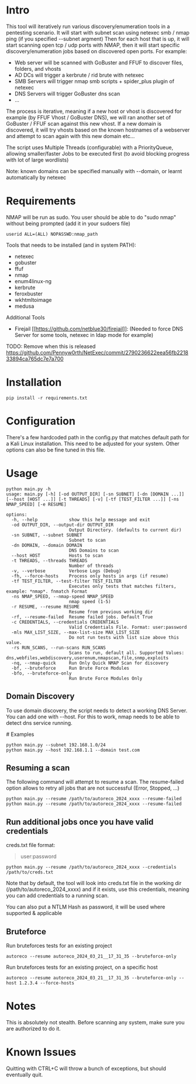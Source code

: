 # Intro
This tool will iteratively run various discovery/enumeration tools in a pentesting scenario.
It will start with subnet scan using netexec smb / nmap ping (if you specified --subnet argment)
Then for each host that is up, it will start scanning open tcp / udp ports with NMAP, then it will start specific discovery/enumeration jobs based on discovered open ports.
For example:
- Web server will be scanned with GoBuster and FFUF to discover files, folders, and vhosts
- AD DCs will trigger a kerbrute / rid brute with netexec
- SMB Servers will trigger nmap smb scripts + spider_plus plugin of netexec
- DNS Servers will trigger GoBuster dns scan
- ...

The process is iterative, meaning if a new host or vhost is discovered for example (by FFUF Vhost / GoBuster DNS), we will ran another set of GoBuster / FFUF scan against this new vhost.
If a new domain is discovered, it will try vhosts based on the known hostnames of a webserver and attempt to scan again with this new domain
etc...

The script uses Multiple Threads (configurable) with a PriorityQueue, allowing smaller/faster Jobs to be executed first (to avoid blocking progress with lot of large wordlists)

Note: known domains can be specified manually with --domain, or learnt automatically by netexec

# Requirements

NMAP will be run as sudo. You user should be able to do "sudo nmap" without being prompted (add it in your sudoers file)
```
userid ALL=(ALL) NOPASSWD:nmap_path
```

Tools that needs to be installed (and in system PATH):
- netexec
- gobuster
- ffuf
- nmap
- enum4linux-ng
- kerbrute
- feroxbuster
- wkhtmltoimage
- medusa

Additional Tools
 
- Firejail [[https://github.com/netblue30/firejail]]: (Needed to force DNS Server for some tools, netexec in ldap mode for example)

TODO: Remove when this is released https://github.com/Pennyw0rth/NetExec/commit/2790236622eea56fb221833894ca765dc7e7a700

# Installation
```
pip install -r requirements.txt
```

# Configuration

There's a few hardcoded path in the config.py that matches default path for a Kali Linux installation. This need to be adjusted for your system.
Other options can also be fine tuned in this file.

# Usage

```
python main.py -h
usage: main.py [-h] [-od OUTPUT_DIR] [-sn SUBNET] [-dn [DOMAIN ...]] [--host [HOST ...]] [-t THREADS] [-v] [-tf [TEST_FILTER ...]] [-ns NMAP_SPEED] [-e RESUME]

options:
  -h, --help            show this help message and exit
  -od OUTPUT_DIR, --output-dir OUTPUT_DIR
                        Output Directory. (defaults to current dir)
  -sn SUBNET, --subnet SUBNET
                        Subnet to scan
  -dn DOMAIN, --domain DOMAIN
                        DNS Domains to scan
  --host HOST           Hosts to scan
  -t THREADS, --threads THREADS
                        Number of threads
  -v, --verbose         Verbose Logs (Debug)
  -fh, --force-hosts    Process only hosts in args (if resume)
  -tf TEST_FILTER, --test-filter TEST_FILTER
                        Executes only tests that matches filters, example: *nmap*. fnmatch Format
  -ns NMAP_SPEED, --nmap-speed NMAP_SPEED
                        nmap speed (1-5)
  -r RESUME, --resume RESUME
                        Resume from previous working dir
  -rf, --resume-failed  Resume failed jobs. Default True
  -c CREDENTIALS, --credentials CREDENTIALS
                        Valid Credentials File. Format: user:password
  -mls MAX_LIST_SIZE, --max-list-size MAX_LIST_SIZE
                        Do not run tests with list size above this value.
  -rs RUN_SCANS, --run-scans RUN_SCANS
                        Scans to run, default all. Supported Values: dns,webfiles,webdiscovery,userenum,nmapscan,file,snmp,exploits
  -nq, --nmap-quick     Run Only Quick NMAP Scan for discovery
  -bf, --bruteforce     Run Brute Force Modules
  -bfo, --bruteforce-only
                        Run Brute Force Modules Only
```

## Domain Discovery
To use domain discovery, the script needs to detect a working DNS Server. You can add one with --host. For this to work, nmap needs to be able to detect dns service running.

# Examples
```
python main.py --subnet 192.168.1.0/24
python main.py --host 192.168.1.1 --domain test.com
```

## Resuming a scan
The following command will attempt to resume a scan. The resume-failed option allows to retry all jobs that are not successful (Error, Stopped, ...)
```
python main.py --resume /path/to/autoreco_2024_xxxx --resume-failed
python main.py --resume /path/to/autoreco_2024_xxxx --resume-failed
```

## Run additional jobs once you have valid credentials
creds.txt file format:
>user:password
```
python main.py --resume /path/to/autoreco_2024_xxxx --credentials /path/to/creds.txt
```

Note that by default, the tool will look into creds.txt file in the working dir (/path/to/autoreco_2024_xxxx) and if it exists, use this credentials, meaning you can add credentials to a running scan.

You can also put a NTLM Hash as password, it will be used where supported & applicable


## Bruteforce
Run bruteforces tests for an existing project
```
autoreco --resume autoreco_2024_03_21__17_31_35 --bruteforce-only
```

Run bruteforces tests for an existing project, on a specific host
```
autoreco --resume autoreco_2024_03_21__17_31_35 --bruteforce-only --host 1.2.3.4 --force-hosts
```

# Notes
This is absolutely not stealth. Before scanning any system, make sure you are authorized to do it.

# Known Issues

Quitting with CTRL+C will throw a bunch of exceptions, but should eventually quit.